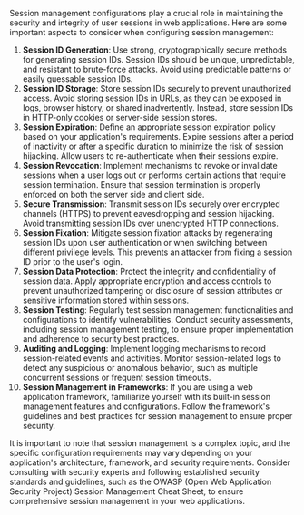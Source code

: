 Session management configurations play a crucial role in maintaining the security and integrity of user sessions in web applications. Here are some important aspects to consider when configuring session management:

1. **Session ID Generation**: Use strong, cryptographically secure methods for generating session IDs. Session IDs should be unique, unpredictable, and resistant to brute-force attacks. Avoid using predictable patterns or easily guessable session IDs.
2. **Session ID Storage**: Store session IDs securely to prevent unauthorized access. Avoid storing session IDs in URLs, as they can be exposed in logs, browser history, or shared inadvertently. Instead, store session IDs in HTTP-only cookies or server-side session stores.
3. **Session Expiration**: Define an appropriate session expiration policy based on your application's requirements. Expire sessions after a period of inactivity or after a specific duration to minimize the risk of session hijacking. Allow users to re-authenticate when their sessions expire.
4. **Session Revocation**: Implement mechanisms to revoke or invalidate sessions when a user logs out or performs certain actions that require session termination. Ensure that session termination is properly enforced on both the server side and client side.
5. **Secure Transmission**: Transmit session IDs securely over encrypted channels (HTTPS) to prevent eavesdropping and session hijacking. Avoid transmitting session IDs over unencrypted HTTP connections.
6. **Session Fixation**: Mitigate session fixation attacks by regenerating session IDs upon user authentication or when switching between different privilege levels. This prevents an attacker from fixing a session ID prior to the user's login.
7. **Session Data Protection**: Protect the integrity and confidentiality of session data. Apply appropriate encryption and access controls to prevent unauthorized tampering or disclosure of session attributes or sensitive information stored within sessions.
8. **Session Testing**: Regularly test session management functionalities and configurations to identify vulnerabilities. Conduct security assessments, including session management testing, to ensure proper implementation and adherence to security best practices.
9. **Auditing and Logging**: Implement logging mechanisms to record session-related events and activities. Monitor session-related logs to detect any suspicious or anomalous behavior, such as multiple concurrent sessions or frequent session timeouts.
10. **Session Management in Frameworks**: If you are using a web application framework, familiarize yourself with its built-in session management features and configurations. Follow the framework's guidelines and best practices for session management to ensure proper security.

It is important to note that session management is a complex topic, and the specific configuration requirements may vary depending on your application's architecture, framework, and security requirements. Consider consulting with security experts and following established security standards and guidelines, such as the OWASP (Open Web Application Security Project) Session Management Cheat Sheet, to ensure comprehensive session management in your web applications.